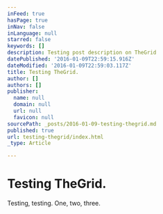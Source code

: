 ```yaml
---
inFeed: true
hasPage: true
inNav: false
inLanguage: null
starred: false
keywords: []
description: Testing post description on TheGrid
datePublished: '2016-01-09T22:59:15.916Z'
dateModified: '2016-01-09T22:59:03.117Z'
title: Testing TheGrid.
author: []
authors: []
publisher:
  name: null
  domain: null
  url: null
  favicon: null
sourcePath: _posts/2016-01-09-testing-thegrid.md
published: true
url: testing-thegrid/index.html
_type: Article

---
```

# Testing TheGrid.

Testing, testing. One, two, three.